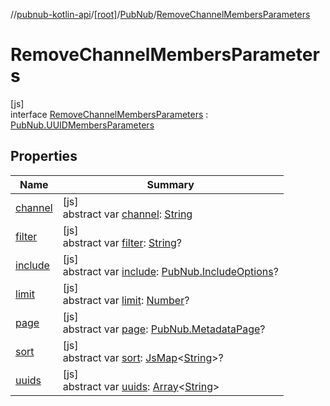 //[pubnub-kotlin-api](../../../../index.md)/[[root]](../../index.md)/[PubNub](../index.md)/[RemoveChannelMembersParameters](index.md)

# RemoveChannelMembersParameters

[js]\
interface [RemoveChannelMembersParameters](index.md) : [PubNub.UUIDMembersParameters](../-u-u-i-d-members-parameters/index.md)

## Properties

| Name | Summary |
|---|---|
| [channel](channel.md) | [js]<br>abstract var [channel](channel.md): [String](https://kotlinlang.org/api/latest/jvm/stdlib/kotlin/-string/index.html) |
| [filter](../-u-u-i-d-members-parameters/filter.md) | [js]<br>abstract var [filter](../-u-u-i-d-members-parameters/filter.md): [String](https://kotlinlang.org/api/latest/jvm/stdlib/kotlin/-string/index.html)? |
| [include](../-u-u-i-d-members-parameters/include.md) | [js]<br>abstract var [include](../-u-u-i-d-members-parameters/include.md): [PubNub.IncludeOptions](../-include-options/index.md)? |
| [limit](../-u-u-i-d-members-parameters/limit.md) | [js]<br>abstract var [limit](../-u-u-i-d-members-parameters/limit.md): [Number](https://kotlinlang.org/api/latest/jvm/stdlib/kotlin/-number/index.html)? |
| [page](../-u-u-i-d-members-parameters/page.md) | [js]<br>abstract var [page](../-u-u-i-d-members-parameters/page.md): [PubNub.MetadataPage](../-metadata-page/index.md)? |
| [sort](../-u-u-i-d-members-parameters/sort.md) | [js]<br>abstract var [sort](../-u-u-i-d-members-parameters/sort.md): [JsMap](../../../../../../pubnub-kotlin/pubnub-kotlin-core-api/pubnub-kotlin-core-api/com.pubnub.kmp/-js-map/index.md)&lt;[String](https://kotlinlang.org/api/latest/jvm/stdlib/kotlin/-string/index.html)&gt;? |
| [uuids](uuids.md) | [js]<br>abstract var [uuids](uuids.md): [Array](https://kotlinlang.org/api/latest/jvm/stdlib/kotlin/-array/index.html)&lt;[String](https://kotlinlang.org/api/latest/jvm/stdlib/kotlin/-string/index.html)&gt; |
